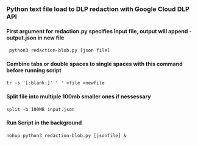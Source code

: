 ### Python text file load to  DLP redaction with Google Cloud DLP API
#### First argument for redaction.py specifies input file, output will append -output.json in new file
``` python3 redaction-blob.py [json file]```
#### Combine tabs or double spaces to single spaces with this command before running script
```tr -s '[:blank:]' ' ' <file >newfile```
#### Split file into multiple 100mb smaller ones if nessessary
```split -b 100MB input.json```

#### Run Script in the background

```nohup python3 redaction-blob.py [jsonfile] &``` 